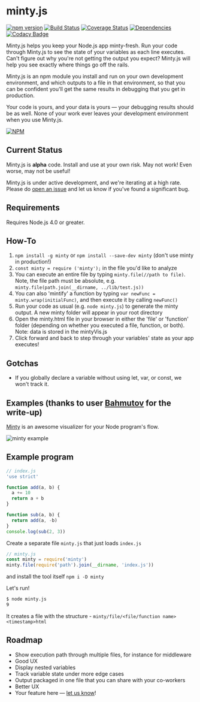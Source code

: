# minty.js

[![npm version](https://badge.fury.io/js/minty.svg)](https://badge.fury.io/js/minty) [![Build Status](https://travis-ci.org/lumpy-turnips/minty.svg?branch=master)](https://travis-ci.org/lumpy-turnips/minty) [![Coverage Status](https://coveralls.io/repos/github/lumpy-turnips/minty/badge.svg?branch=master)](https://coveralls.io/github/lumpy-turnips/minty?branch=master) [![Dependencies](https://david-dm.org/lumpy-turnips/minty.svg?minty=minty)](https://david-dm.org/lumpy-turnips/minty#info=dependencies&view=list) [![Codacy Badge](https://api.codacy.com/project/badge/grade/b3826ca9b78f4cdbb151bef5d66e5136)](https://www.codacy.com/app/wade_2/minty)

Minty.js helps you keep your Node.js app minty-fresh. Run your code through
Minty.js to see the state of your variables as each line executes. Can't
figure out why you're not getting the output you expect? Minty.js will help you
see exactly where things go off the rails.

Minty.js is an npm module you install and run on your own development
environment, and which outputs to a file in that environment, so that you can be
confident you'll get the same results in debugging that you get in production.

Your code is yours, and your data is yours &mdash; your debugging results should
be as well. None of your work ever leaves your development environment when
you use Minty.js.

[![NPM](https://nodei.co/npm/minty.png)](https://nodei.co/npm/minty/)

## Current Status


Minty.js is __alpha__ code. Install and use at your own risk. May not work!
Even worse, may not be useful!

Minty.js is under active development, and we're iterating at a high rate.
Please do [open an issue](https://github.com/lumpy-turnips/minty/issues/new)
and let us know if you've found a significant bug.

## Requirements

Requires Node.js 4.0 or greater.

## How-To

1. `npm install -g minty` or `npm install --save-dev minty` (don't use minty in production!)
1. `const minty = require ('minty');` in the file you'd like to analyze
1. You can execute an entire file by typing `minty.file(//path to file)`. Note, the file path must be absolute, e.g. `minty.file(path.join(__dirname, ../lib/test.js))`
1. You can also 'mintify' a function by typing `var newFunc = minty.wrap(initialFunc)`, and then execute it by calling `newFunc()`
1. Run your code as usual (e.g. `node minty.js`) to generate the minty output. A new minty folder will appear in your root directory
1. Open the minty.html file in your browser in either the 'file' or 'function' folder (depending on whether you executed a file, function, or both). Note: data is stored in the mintyVis.js
1. Click forward and back to step through your variables' state as your app executes!

## Gotchas

* If you globally declare a variable without using let, var, or const, we won't track it.

## Examples (thanks to user [Bahmutov](https://github.com/bahmutov) for the write-up)

[Minty](https://github.com/lumpy-turnips/minty) is an awesome visualizer for your Node program's
flow.

![minty example](minty-example.gif)

## Example program

```js
// index.js
'use strict'

function add(a, b) {
  a += 10
  return a + b
}

function sub(a, b) {
  return add(a, -b)
}
console.log(sub(2, 3))
```

Create a separate file `minty.js` that just loads `index.js`

```js
// minty.js
const minty = require('minty')
minty.file(require('path').join(__dirname, 'index.js'))
```

and install the tool itself `npm i -D minty`

Let's run!

```sh
$ node minty.js
9
```

It creates a file with the structure -  `minty/file/<file/function name><timestamp>html`

## Roadmap

* Show execution path through multiple files, for instance for middleware
* Good UX
* Display nested variables
* Track variable state under more edge cases
* Output packaged in one file that you can share with your co-workers
* Better UX
* Your feature here &mdash; [let us know](https://github.com/lumpy-turnips/minty/issues/new)!
